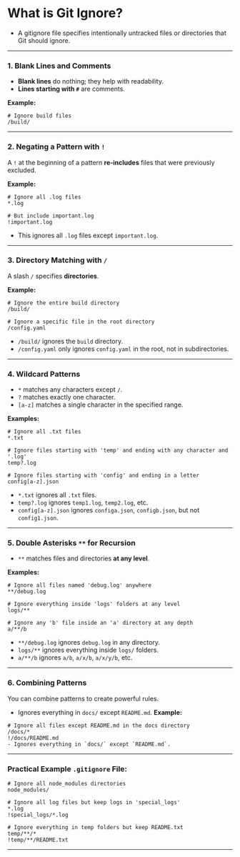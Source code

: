 # What is Git Ignore?
- A gitignore file specifies intentionally untracked files or directories that Git should ignore.

---

### 1. **Blank Lines and Comments**
- **Blank lines** do nothing; they help with readability.
- **Lines starting with `#`** are comments.

**Example:**
```gitignore
# Ignore build files
/build/
```

---

### 2. **Negating a Pattern with `!`**
A `!` at the beginning of a pattern **re-includes** files that were previously excluded.

**Example:**
```gitignore
# Ignore all .log files
*.log

# But include important.log
!important.log
```
- This ignores all `.log` files except `important.log`.

---

### 3. **Directory Matching with `/`**
A slash `/` specifies **directories**.

**Example:**
```gitignore
# Ignore the entire build directory
/build/

# Ignore a specific file in the root directory
/config.yaml
```
- `/build/` ignores the `build` directory.
- `/config.yaml` only ignores `config.yaml` in the root, not in subdirectories.

---

### 4. **Wildcard Patterns**
- `*` matches any characters except `/`.
- `?` matches exactly one character.
- `[a-z]` matches a single character in the specified range.

**Examples:**
```gitignore
# Ignore all .txt files
*.txt

# Ignore files starting with 'temp' and ending with any character and '.log'
temp?.log

# Ignore files starting with 'config' and ending in a letter
config[a-z].json
```
- `*.txt` ignores all `.txt` files.
- `temp?.log` ignores `temp1.log`, `temp2.log`, etc.
- `config[a-z].json` ignores `configa.json`, `configb.json`, but not `config1.json`.

---

### 5. **Double Asterisks `**` for Recursion**
- `**` matches files and directories **at any level**.

**Examples:**
```gitignore
# Ignore all files named 'debug.log' anywhere
**/debug.log

# Ignore everything inside 'logs' folders at any level
logs/**

# Ignore any 'b' file inside an 'a' directory at any depth
a/**/b
```
- `**/debug.log` ignores `debug.log` in any directory.
- `logs/**` ignores everything inside `logs/` folders.
- `a/**/b` ignores `a/b`, `a/x/b`, `a/x/y/b`, etc.

---

### 6. **Combining Patterns**
You can combine patterns to create powerful rules.
- Ignores everything in `docs/` except `README.md`.
**Example:**
```gitignore
# Ignore all files except README.md in the docs directory
/docs/*
!/docs/README.md
- Ignores everything in `docs/` except `README.md`.
```
---

### Practical Example `.gitignore` File:
```gitignore
# Ignore all node_modules directories
node_modules/

# Ignore all log files but keep logs in 'special_logs'
*.log
!special_logs/*.log

# Ignore everything in temp folders but keep README.txt
temp/**/*
!temp/**/README.txt
```
---
